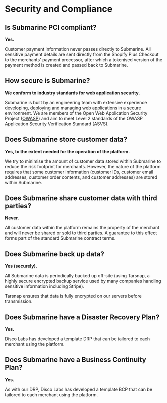 # Security and Compliance

## Is Submarine PCI compliant?

**Yes.**

Customer payment information never passes directly to Submarine. All sensitive payment details are sent directly from the Shopify Plus Checkout to the merchants' payment processor, after which a tokenised version of the payment method is created and passed back to Submarine.

## How secure is Submarine?

**We conform to industry standards for web application security.**

Submarine is built by an engineering team with extensive experience developing, deploying and managing web applications in a secure environment. We are members of the Open Web Application Security Project \([OWASP](https://www.owasp.org)\) and aim to meet Level 2 standards of the OWASP Application Security Verification Standard \(ASVS\).

## Does Submarine store customer data?

**Yes, to the extent needed for the operation of the platform.**

We try to minimise the amount of customer data stored within Submarine to reduce the risk footprint for merchants. However, the nature of the platform requires that some customer information \(customer IDs, customer email addresses, customer order contents, and customer addresses\) are stored within Submarine.

## Does Submarine share customer data with third parties?

**Never.**

All customer data within the platform remains the property of the merchant and will never be shared or sold to third parties. A guarantee to this effect forms part of the standard Submarine contract terms.

## Does Submarine back up data?

**Yes \(securely\).**

All Submarine data is periodically backed up off-site \(using Tarsnap, a highly secure encrypted backup service used by many companies handling sensitive information including Stripe\).

Tarsnap ensures that data is fully encrypted on our servers before transmission.

## Does Submarine have a Disaster Recovery Plan?

**Yes.**

Disco Labs has developed a template DRP that can be tailored to each merchant using the platform.

## Does Submarine have a Business Continuity Plan?

**Yes.**

As with our DRP, Disco Labs has developed a template BCP that can be tailored to each merchant using the platform.

